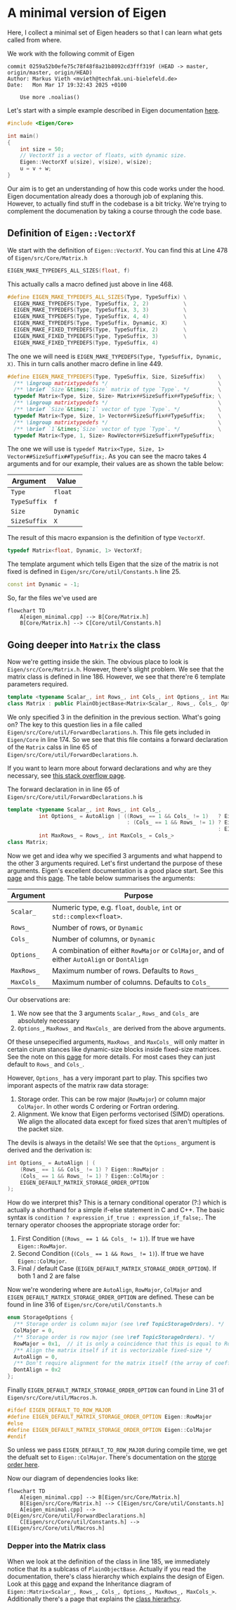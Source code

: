 # A minimal version of Eigen

Here, I collect a minimal set of Eigen headers so that I
can learn what gets called from where.

We work with the following commit of Eigen

```
commit 0259a52b0efe75c78f48f8a21b8092cd3fff319f (HEAD -> master, origin/master, origin/HEAD)
Author: Markus Vieth <mvieth@techfak.uni-bielefeld.de>
Date:   Mon Mar 17 19:32:43 2025 +0100

    Use more .noalias()

```

Let's start with a simple example described in Eigen documentation [here](https://eigen.tuxfamily.org/dox/TopicInsideEigenExample.html).

```C++
#include <Eigen/Core>

int main()
{
    int size = 50;
    // VectorXf is a vector of floats, with dynamic size.
    Eigen::VectorXf u(size), v(size), w(size);
    u = v + w;
}

```

Our aim is to get an understanding of how this code works under the hood.
Eigen documentation already does a thorough job of explaning this. However,
to actually find stuff in the codebase is a bit tricky. We're trying to
complement the documenation by taking a course through the code base.

## Definition of `Eigen::VectorXf`

We start with the definition of `Eigen::VectorXf`. You can find this
at Line 478 of `Eigen/src/Core/Matrix.h`

```c++
EIGEN_MAKE_TYPEDEFS_ALL_SIZES(float, f)
```

This actually calls a macro defined just above in line 468.

```C++
#define EIGEN_MAKE_TYPEDEFS_ALL_SIZES(Type, TypeSuffix) \
  EIGEN_MAKE_TYPEDEFS(Type, TypeSuffix, 2, 2)           \
  EIGEN_MAKE_TYPEDEFS(Type, TypeSuffix, 3, 3)           \
  EIGEN_MAKE_TYPEDEFS(Type, TypeSuffix, 4, 4)           \
  EIGEN_MAKE_TYPEDEFS(Type, TypeSuffix, Dynamic, X)     \
  EIGEN_MAKE_FIXED_TYPEDEFS(Type, TypeSuffix, 2)        \
  EIGEN_MAKE_FIXED_TYPEDEFS(Type, TypeSuffix, 3)        \
  EIGEN_MAKE_FIXED_TYPEDEFS(Type, TypeSuffix, 4)
```

The one we will need is `EIGEN_MAKE_TYPEDEFS(Type, TypeSuffix, Dynamic, X)`.
This in turn calls another macro define in line 449.

```C++
#define EIGEN_MAKE_TYPEDEFS(Type, TypeSuffix, Size, SizeSuffix)    \
  /** \ingroup matrixtypedefs */                                   \
  /** \brief `Size`&times;`Size` matrix of type `Type`. */         \
  typedef Matrix<Type, Size, Size> Matrix##SizeSuffix##TypeSuffix; \
  /** \ingroup matrixtypedefs */                                   \
  /** \brief `Size`&times;`1` vector of type `Type`. */            \
  typedef Matrix<Type, Size, 1> Vector##SizeSuffix##TypeSuffix;    \
  /** \ingroup matrixtypedefs */                                   \
  /** \brief `1`&times;`Size` vector of type `Type`. */            \
  typedef Matrix<Type, 1, Size> RowVector##SizeSuffix##TypeSuffix;
```

The one we will use is `typedef Matrix<Type, Size, 1> Vector##SizeSuffix##TypeSuffix;`.
As you can see the macro takes 4 arguments and for our example,
their values are as shown the table below:

| Argument     | Value     |
| ------------ | --------- |
| `Type`       | `float`   |
| `TypeSuffix` | `f`       |
| `Size`       | `Dynamic` |
| `SizeSuffix` | `X`       |

The result of this macro expansion is the definition of type `VectorXf`.

```C++
typedef Matrix<float, Dynamic, 1> VectorXf;
```

The template argument which tells Eigen that the size of the matrix
is not fixed is defined in `Eigen/src/Core/util/Constants.h` line 25.

```C++
const int Dynamic = -1;
```

So, far the files we've used are

```mermaid
flowchart TD
    A[eigen_minimal.cpp] --> B[Core/Matrix.h]
    B[Core/Matrix.h] --> C[Core/util/Constants.h]
```

## Going deeper into `Matrix` the class

Now we're getting inside the skin. The obvious place to look is `Eigen/src/Core/Matrix.h`.
However, there's slight problem. We see that the matrix class is defined in 
line 186. However, we see that there're 6 template parameters required.

```C++
template <typename Scalar_, int Rows_, int Cols_, int Options_, int MaxRows_, int MaxCols_>
class Matrix : public PlainObjectBase<Matrix<Scalar_, Rows_, Cols_, Options_, MaxRows_, MaxCols_>>
```

We only specified 3 in the definition in the previous section. What's going on?
The key to this question lies in a file called `Eigen/src/Core/util/ForwardDeclarations.h`.
This file gets included in `Eigen/Core` in line 174. So we see that this file contains
a forward declaration of the `Matrix` calss in line 65 of `Eigen/src/Core/util/ForwardDeclarations.h`.

If you want to learn more about forward declarations and why are they necessary,
see [this stack overflow page](https://stackoverflow.com/questions/4757565/what-are-forward-declarations-in-c).

The forward declaration in in line 65 of `Eigen/src/Core/util/ForwardDeclarations.h` is

```C++
template <typename Scalar_, int Rows_, int Cols_,
          int Options_ = AutoAlign | ((Rows_ == 1 && Cols_ != 1)   ? Eigen::RowMajor
                                      : (Cols_ == 1 && Rows_ != 1) ? Eigen::ColMajor
                                                                   : EIGEN_DEFAULT_MATRIX_STORAGE_ORDER_OPTION),
          int MaxRows_ = Rows_, int MaxCols_ = Cols_>
class Matrix;
```

Now we get and idea why we specified 3 arguments and what happend to the other 3
arguments required. Let's first undertand the purpose of these arguments. Eigen's
excellent documentation is a good place start.
See this [page](https://eigen.tuxfamily.org/dox/group__TutorialMatrixClass.html)
and this [page](https://eigen.tuxfamily.org/dox/classEigen_1_1Matrix.html).
The table below summarises the arguments:

| Argument   | Purpose                                                                                    |
|------------|--------------------------------------------------------------------------------------------|
| `Scalar_`  | Numeric type, e.g. `float`, `double`, `int` or `std::complex<float>`.                      |
| `Rows_`    | Number of rows, or `Dynamic`                                                               |
| `Cols_`    | Number of columns, or `Dynamic`                                                            |
| `Options_` | A combination of either `RowMajor` or `ColMajor`, and of either `AutoAlign` or `DontAlign` |
| `MaxRows_` | Maximum number of rows. Defaults to `Rows_`                                                |
| `MaxCols_` | Maximum number of columns. Defaults to `Cols_`                                             |

Our observations are:

1. We now see that the 3 arguments `Scalar_`, `Rows_` and `Cols_` are absolutely necessary
2. `Options_`, `MaxRows_` and `MaxCols_` are derived from the above arguments.

Of these unsepecified arguments, `MaxRows_` and `MaxCols_` will only matter in certain cirum stances like
dynamic-size blocks inside fixed-size matrices. See the note on this [page](https://eigen.tuxfamily.org/dox/classEigen_1_1Matrix.html#maxrows)
for more details. For most cases they can just default to `Rows_` and `Cols_`.

However, `Options_` has a very imporant part to play. This spcifies two imporant aspects of the 
matrix raw data storage:

1. Storage order. This can be row major (`RowMajor`) or column major `ColMajor`. In other words C ordering or Fortran ordering.
2. Alignment. We know that Eigen performs vectorised (SIMD) operations. We align the allocated data except for fixed sizes that aren't multiples of the packet size.

The devils is always in the details! We see that the `Options_` argument is derived and the derivation is:

```C++
int Options_ = AutoAlign | (
    (Rows_ == 1 && Cols_ != 1) ? Eigen::RowMajor :
    (Cols_ == 1 && Rows_ != 1) ? Eigen::ColMajor :
    EIGEN_DEFAULT_MATRIX_STORAGE_ORDER_OPTION
);
```

How do we interpret this? This is a ternary conditional operator (?:) 
which is actually a shorthand for a simple if-else statement in C and C++.
The basic syntax is `condition ? expression_if_true : expression_if_false;`. 
The ternary operator chooses the appropriate storage order for:

1. First Condition (`(Rows_ == 1 && Cols_ != 1)`). If true we have `Eigen::RowMajor`.
2. Second Condition (`(Cols_ == 1 && Rows_ != 1)`). If true we have `Eigen::ColMajor`.
3. Final / default Case (`EIGEN_DEFAULT_MATRIX_STORAGE_ORDER_OPTION`). If both 1 and 2 are false

Now we're wondering where are `AutoAlign`, `RowMajor`, `ColMajor` and `EIGEN_DEFAULT_MATRIX_STORAGE_ORDER_OPTION`
are defined. These can be found in line 316 of `Eigen/src/Core/util/Constants.h`

```C++
enum StorageOptions {
  /** Storage order is column major (see \ref TopicStorageOrders). */
  ColMajor = 0,
  /** Storage order is row major (see \ref TopicStorageOrders). */
  RowMajor = 0x1,  // it is only a coincidence that this is equal to RowMajorBit -- don't rely on that
  /** Align the matrix itself if it is vectorizable fixed-size */
  AutoAlign = 0,
  /** Don't require alignment for the matrix itself (the array of coefficients, if dynamically allocated, may still be requested to be aligned) */ // FIXME --- clarify the situation
  DontAlign = 0x2
};
```

Finally `EIGEN_DEFAULT_MATRIX_STORAGE_ORDER_OPTION` can found in Line 31 of `Eigen/src/Core/util/Macros.h`.

```C++
#ifdef EIGEN_DEFAULT_TO_ROW_MAJOR
#define EIGEN_DEFAULT_MATRIX_STORAGE_ORDER_OPTION Eigen::RowMajor
#else
#define EIGEN_DEFAULT_MATRIX_STORAGE_ORDER_OPTION Eigen::ColMajor
#endif
```

So unless we pass `EIGEN_DEFAULT_TO_ROW_MAJOR` during compile time, we get the defualt set to `Eigen::ColMajor`.
There's documentation on the [storge order here](https://eigen.tuxfamily.org/dox/group__TopicStorageOrders.html).

Now our diagram of dependencies looks like:

```mermaid
flowchart TD
    A[eigen_minimal.cpp] --> B[Eigen/src/Core/Matrix.h]
    B[Eigen/src/Core/Matrix.h] --> C[Eigen/src/Core/util/Constants.h]
    A[eigen_minimal.cpp] --> D[Eigen/src/Core/util/ForwardDeclarations.h]
    C[Eigen/src/Core/util/Constants.h] --> E[Eigen/src/Core/util/Macros.h]
```

### Depper into the Matrix class

When we look at the definition of the class in line 185, we immediately notice that its
a sublcass of `PlainObjectBase`. Actually if you read the documentation, there's
class hierarchy which explains the design of Eigen. Look at this [page](https://eigen.tuxfamily.org/dox/classEigen_1_1Matrix.html)
and expand the Inheritance diagram of `Eigen::Matrix<Scalar_, Rows_, Cols_, Options_, MaxRows_, MaxCols_>`.
Additionally there's a page that explains the [class hierarhcy](https://eigen.tuxfamily.org/dox/TopicClassHierarchy.html).
